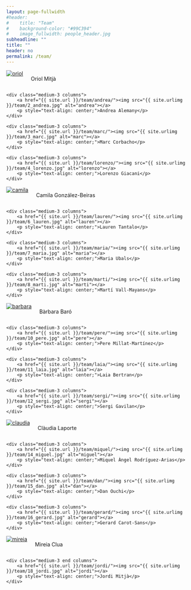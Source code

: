 ```yaml
---
layout: page-fullwidth
#header:
#    title: "Team"
#    background-color: "#99C394"
#    image_fullwidth: people_header.jpg
subheadline: ""
title: ""
header: no
permalink: /team/
---
```


<div class="row t30">
	<div class="medium-3 columns">
		<a href="{{ site.url }}/team/oriol/"><img src="{{ site.urlimg }}/team/1_oriol.jpg" alt="oriol"></a>
		<p style="text-align: center;">Oriol Mitjà</p>
	</div>

	<div class="medium-3 columns">
		<a href="{{ site.url }}/team/andrea/"><img src="{{ site.urlimg }}/team/2_andrea.jpg" alt="andrea"></a>
		<p style="text-align: center;">Andrea Alemany</p>
	</div>

	<div class="medium-3 columns">
		<a href="{{ site.url }}/team/marc/"><img src="{{ site.urlimg }}/team/3_marc.jpg" alt="marc"></a>
		<p style="text-align: center;">Marc Corbacho</p>
	</div>

	<div class="medium-3 columns">
		<a href="{{ site.url }}/team/lorenzo/"><img src="{{ site.urlimg }}/team/4_lorenzo.jpg" alt="lorenzo"></a>
		<p style="text-align: center;">Lorenzo Giacani</p>
	</div>
</div>

<div class="row t30">
	<div class="medium-3 columns">
		<a href="{{ site.url }}/team/camila/"><img src="{{ site.urlimg }}/team/5_camila.jpg" alt="camila"></a>
		<p style="text-align: center;">Camila González-Beiras</p>
	</div>

	<div class="medium-3 columns">
		<a href="{{ site.url }}/team/lauren/"><img src="{{ site.urlimg }}/team/6_lauren.jpg" alt="lauren"></a>
		<p style="text-align: center;">Lauren Tantalo</p>
	</div>

	<div class="medium-3 columns">
		<a href="{{ site.url }}/team/maria/"><img src="{{ site.urlimg }}/team/7_maria.jpg" alt="maria"></a>
		<p style="text-align: center;">Maria Ubals</p>
	</div>

	<div class="medium-3 columns">
		<a href="{{ site.url }}/team/marti/"><img src="{{ site.urlimg }}/team/8_marti.jpg" alt="marti"></a>
		<p style="text-align: center;">Martí Vall-Mayans</p>
	</div>
</div>

<div class="row t30">
	<div class="medium-3 columns">
		<a href="{{ site.url }}/team/barbara/"><img src="{{ site.urlimg }}/team/9_barbara.jpg" alt="barbara"></a>
		<p style="text-align: center;">Bàrbara Baró</p>
	</div>

	<div class="medium-3 columns">
		<a href="{{ site.url }}/team/pere/"><img src="{{ site.urlimg }}/team/10_pere.jpg" alt="pere"></a>
		<p style="text-align: center;">Pere Millat-Martínez</p>
	</div>

	<div class="medium-3 columns">
		<a href="{{ site.url }}/team/laia/"><img src="{{ site.urlimg }}/team/11_laia.jpg" alt="laia"></a>
		<p style="text-align: center;">Laia Bertran</p>
	</div>

	<div class="medium-3 columns">
		<a href="{{ site.url }}/team/sergi/"><img src="{{ site.urlimg }}/team/12_sergi.jpg" alt="sergi"></a>
		<p style="text-align: center;">Sergi Gavilan</p>
	</div>
</div>

<div class="row t30">
	<div class="medium-3 columns">
		<a href="{{ site.url }}/team/claudia/"><img src="{{ site.urlimg }}/team/13_claudia.jpg" alt="claudia"></a>
		<p style="text-align: center;">Clàudia Laporte</p>
	</div>

	<div class="medium-3 columns">
		<a href="{{ site.url }}/team/miquel/"><img src="{{ site.urlimg }}/team/14_miguel.jpg" alt="miguel"></a>
		<p style="text-align: center;">Miquel Àngel Rodríguez-Arias</p>
	</div>

	<div class="medium-3 columns">
		<a href="{{ site.url }}/team/dan/"><img src="{{ site.urlimg }}/team/15_dan.jpg" alt="dan"></a>
		<p style="text-align: center;">Dan Ouchi</p>
	</div>

	<div class="medium-3 columns">
		<a href="{{ site.url }}/team/gerard/"><img src="{{ site.urlimg }}/team/16_gerard.jpg" alt="gerard"></a>
		<p style="text-align: center;">Gerard Carot-Sans</p>
	</div>
</div>

<div class="row t30">
	<div class="medium-3 medium-push-3 columns">
		<a href="{{ site.url }}/team/mireia/"><img src="{{ site.urlimg }}/team/17_mireia.jpg" alt="mireia"></a>
		<p style="text-align: center;">Mireia Clua</p>
	</div>

	<div class="medium-3 end columns">
		<a href="{{ site.url }}/team/jordi/"><img src="{{ site.urlimg }}/team/18_jordi.jpg" alt="jordi"></a>
		<p style="text-align: center;">Jordi Mitjà</p>
	</div>
</div>
